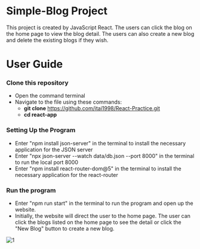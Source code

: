 # Simple-Blog Project
This project is created by JavaScript React. The users can click the blog on the home page to view the blog detail. The users can also create a new blog and delete the existing blogs if they wish. 

# User Guide
### Clone this repository
- Open the command terminal
- Navigate to the file using these commands:
    - **git clone** https://github.com/itai1998/React-Practice.git
    - **cd react-app**

### Setting Up the Program
- Enter "npm install json-server" in the terminal to install the necessary application for the JSON server
- Enter "npx json-server --watch data/db.json --port 8000" in the terminal to run the local port 8000
- Enter "npm install react-router-dom@5" in the terminal to install the necessary application for the react-router

### Run the program
- Enter "npm run start" in the terminal to run the program and open up the website.
- Initially, the website will direct the user to the home page. The user can click the blogs listed on the home page to see the detail or click the "New Blog" button to create a new blog.

![1](https://github.com/itai1998/React-Practice/assets/107719287/3e4aaca3-5500-48d1-abf1-7b2c2f180b01) 



